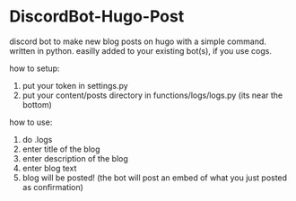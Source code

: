 # DiscordBot-Hugo-Post
discord bot to make new blog posts on hugo with a simple command. written in python.
easilly added to your existing bot(s), if you use cogs.

how to setup:
1. put your token in settings.py
2. put your content/posts directory in functions/logs/logs.py (its near the bottom)

how to use:
1. do .logs
2. enter title of the blog
3. enter description of the blog
4. enter blog text
5. blog will be posted! (the bot will post an embed of what you just posted as confirmation)
